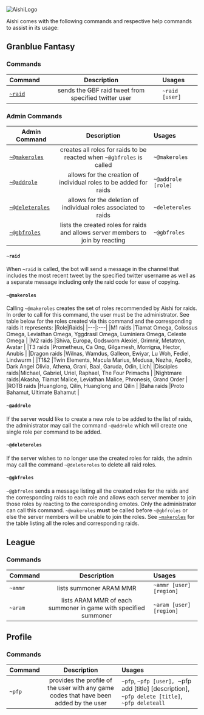 ![AishiLogo](https://user-images.githubusercontent.com/67992204/103492314-01a8cd00-4df8-11eb-81e4-5e0d6358e108.png)


Aishi comes with the following commands and respective help commands to assist in its usage:

## **Granblue Fantasy**
### Commands

|Command                                                 |Description                                         |Usages            |
|---|:---:|:---|
|[`~raid`](https://ailurose.github.io/aishi/commands#raid)|sends the GBF raid tweet from specified twitter user|`~raid [user]`    |

### **Admin Commands**

|Admin Command  |Description                                                                    |Usages            |
|---|:---:|:---|
|[`~@makeroles`](https://ailurose.github.io/aishi/commands#makeroles)    |creates all roles for raids to be reacted when `~@gbfroles` is called          |`~@makeroles`     |
|[`~@addrole`](https://ailurose.github.io/aishi/commands#addrole)        |allows for the creation of individual roles to be added for raids              |`~@addrole [role]`|
|[`~@deleteroles`](https://ailurose.github.io/aishi/commands#deleteroles)|allows for the deletion of individual roles associated to raids                |`~deleteroles`    |
|[`~@gbfroles`](https://ailurose.github.io/aishi/commands#gbfroles)      |lists the created roles for raids and allows server members to join by reacting|`~@gbfroles`      |

#### `~raid`
When `~raid` is called, the bot will send a message in the channel that includes the most recent tweet by the specified twitter username as well as a separate message including only the raid code for ease of copying.

#### `~@makeroles`
Calling `~@makeroles` creates the set of roles recommended by Aishi for raids. In order to call for this command, the user must be the administrator. See table below for the roles created via this command and the corresponding raids it represents:
|Role|Raids|
|---|:---|
|M1 raids       |Tiamat Omega, Colossus Omega, Leviathan Omega, Yggdrasil Omega, Luminiera Omega, Celeste Omega                 |
|M2 raids       |Shiva, Europa, Godsworn Alexiel, Grimnir, Metatron, Avatar                                                     |
|T3 raids       |Prometheus, Ca Ong, Gilgamesh, Morrigna, Hector, Anubis                                                        |
|Dragon raids   |Wilnas, Wamdus, Galleon, Ewiyar, Lu Woh, Fediel, Lindwurm                                                      |
|T1&2           |Twin Elements, Macula Marius, Medusa, Nezha, Apollo, Dark Angel Olivia, Athena, Grani, Baal, Garuda, Odin, Lich|
|Disciples raids|Michael, Gabriel, Uriel, Raphael, The Four Primachs                                                            |
|Nightmare raids|Akasha, Tiamat Malice, Leviathan Malice, Phronesis, Grand Order                                                |
|ROTB raids     |Huanglong, Qilin, Huanglong and Qilin                                                                          |
|Baha raids     |Proto Bahamut, Ultimate Bahamut                                                                                |

#### `~@addrole`
If the server would like to create a new role to be added to the list of raids, the administrator may call the command `~@addrole` which will create one single role per command to be added.

#### `~@deleteroles`
If the server wishes to no longer use the created roles for raids, the admin may call the command `~@deleteroles` to delete all raid roles.

#### `~@gbfroles`
`~@gbfroles` sends a message listing all the created roles for the raids and the corresponding raids to each role and allows each server member to join those roles by reacting to the corresponding emotes. Only the administrator can call this command. `~@makeroles` **must** be called before `~@gbfroles` or else the server members will be unable to join the roles. See [`~makeroles`](https://ailurose.github.io/aishi/commands#makeroles) for the table listing all the roles and corresponding raids.



## **League**
### Commands

|Command|Description                                                    |Usages                 |
|---|:---:|:---|
|`~ammr`|lists summoner ARAM MMR                                        |`~ammr [user] [region]`|
|`~aram`|lists ARAM MMR of each summoner in game with specified summoner|`~aram [user] [region]`|



## **Profile**
### Commands

|Command|Description                                                                          |Usages                                                         |
|---|:---:|:---|
|`~pfp` |provides the profile of the user with any game codes that have been added by the user|`~pfp`, `~pfp [user], `~pfp add [title] [description], `~pfp delete [title]`, `~pfp deleteall`|
